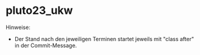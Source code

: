 # pluto23_ukw

Hinweise:
- Der Stand nach den jeweiligen Terminen startet jeweils mit "class after" in der Commit-Message.

